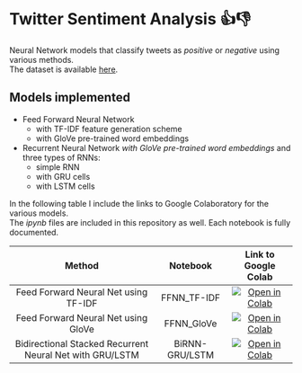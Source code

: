 # Twitter Sentiment Analysis 👍👎 

Neural Network models that classify tweets as _positive_ or _negative_ using various methods.  
The dataset is available [here](https://drive.google.com/file/d/1dTIWNpjlrnTQBIQtaGOh0jCRYZiAQO79/view).  

## Models implemented
- Feed Forward Neural Network
  - with TF-IDF feature generation scheme
  - with GloVe pre-trained word embeddings 
- Recurrent Neural Network *with GloVe pre-trained word embeddings*
  and three types of RNNs:
  - simple RNN
  - with GRU cells
  - with LSTM cells

In the following table I include the links to Google Colaboratory for the various models.  
The _ipynb_ files are included in this repository as well.
Each notebook is fully documented.

|Method | Notebook | Link to Google Colab |
|:-:|:-:|:-:|
| Feed Forward Neural Net using TF-IDF | FFNN_TF-IDF | [![Open in Colab](https://colab.research.google.com/assets/colab-badge.svg)](https://colab.research.google.com/drive/12Yh2X91JOkYBEG3yXfcBRjORjHh1KTPy?usp=sharing) |
| Feed Forward Neural Net using GloVe | FFNN_GloVe | [![Open in Colab](https://colab.research.google.com/assets/colab-badge.svg)](https://colab.research.google.com/drive/1PbAQPiyTpwWAeKV5LC9bNCERwPZn1qC3?usp=sharing) |
| Bidirectional Stacked Recurrent Neural Net with GRU/LSTM | BiRNN-GRU/LSTM | [![Open in Colab](https://colab.research.google.com/assets/colab-badge.svg)](https://colab.research.google.com/drive/14Th2b3wAUN_3Ujh3MqFhMvAmtqHfVaBU?usp=sharing) |
